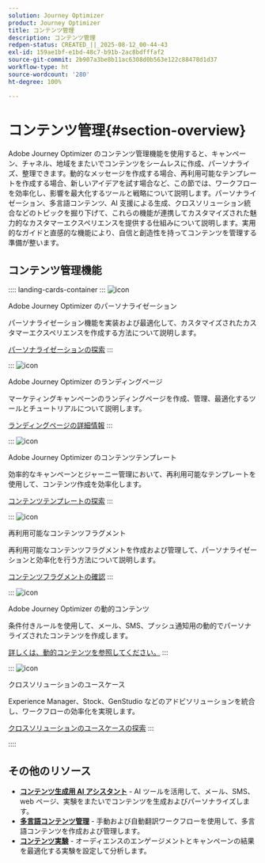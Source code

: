 ```yaml
---
solution: Journey Optimizer
product: Journey Optimizer
title: コンテンツ管理
description: コンテンツ管理
redpen-status: CREATED_||_2025-08-12_00-44-43
exl-id: 159ae1bf-e1bd-48c7-b91b-2ac8bdfffaf2
source-git-commit: 2b907a3be8b11ac6308d0b563e122c88478d1d37
workflow-type: ht
source-wordcount: '280'
ht-degree: 100%

---
```


# コンテンツ管理{#section-overview}

Adobe Journey Optimizer のコンテンツ管理機能を使用すると、キャンペーン、チャネル、地域をまたいでコンテンツをシームレスに作成、パーソナライズ、整理できます。動的なメッセージを作成する場合、再利用可能なテンプレートを作成する場合、新しいアイデアを試す場合など、この節では、ワークフローを効率化し、影響を最大化するツールと戦略について説明します。パーソナライゼーション、多言語コンテンツ、AI 支援による生成、クロスソリューション統合などのトピックを掘り下げて、これらの機能が連携してカスタマイズされた魅力的なカスタマーエクスペリエンスを提供する仕組みについて説明します。実用的なガイドと直感的な機能により、自信と創造性を持ってコンテンツを管理する準備が整います。

## コンテンツ管理機能

:::: landing-cards-container
:::
![icon](https://cdn.experienceleague.adobe.com/icons/bullseye.svg)

Adobe Journey Optimizer のパーソナライゼーション

パーソナライゼーション機能を実装および最適化して、カスタマイズされたカスタマーエクスペリエンスを作成する方法について説明します。

[パーソナライゼーションの探索](personalization-landing-page.md)
:::

:::
![icon](https://cdn.experienceleague.adobe.com/icons/circle-play.svg)

Adobe Journey Optimizer のランディングページ

マーケティングキャンペーンのランディングページを作成、管理、最適化するツールとチュートリアルについて説明します。

[ランディングページの詳細情報](landing-pages-landing-page.md)
:::

:::
![icon](https://cdn.experienceleague.adobe.com/icons/list-check.svg)

Adobe Journey Optimizer のコンテンツテンプレート

効率的なキャンペーンとジャーニー管理において、再利用可能なテンプレートを使用して、コンテンツ作成を効率化します。

[コンテンツテンプレートの探索](content-templates-landing-page.md)
:::

:::
![icon](https://cdn.experienceleague.adobe.com/icons/puzzle-piece.svg)

再利用可能なコンテンツフラグメント

再利用可能なコンテンツフラグメントを作成および管理して、パーソナライゼーションと効率化を行う方法について説明します。

[コンテンツフラグメントの確認](fragments-landing-page.md)
:::

:::
![icon](https://cdn.experienceleague.adobe.com/icons/gear.svg)

Adobe Journey Optimizer の動的コンテンツ

条件付きルールを使用して、メール、SMS、プッシュ通知用の動的でパーソナライズされたコンテンツを作成します。

[詳しくは、動的コンテンツを参照してください。](dynamic-landing-page.md)
:::

:::
![icon](https://cdn.experienceleague.adobe.com/icons/puzzle-piece.svg)

クロスソリューションのユースケース

Experience Manager、Stock、GenStudio などのアドビソリューションを統合し、ワークフローの効率化を実現します。

[クロスソリューションのユースケースの探索](combine-landing-page.md)
:::

::::


## その他のリソース

- **[コンテンツ生成用 AI アシスタント](ai-assistant-landing-page.md)** - AI ツールを活用して、メール、SMS、web ページ、実験をまたいでコンテンツを生成およびパーソナライズします。
- **[多言語コンテンツ管理](content-multilingual-landing-page.md)** - 手動および自動翻訳ワークフローを使用して、多言語コンテンツを作成および管理します。
- **[コンテンツ実験](content-experiment-landing-page.md)** - オーディエンスのエンゲージメントとキャンペーンの結果を最適化する実験を設定して分析します。
